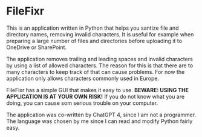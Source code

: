 # FileFixr

This is an application written in Python that helps you santize file and directory names, removing invalid characters. It is useful for example when preparing a large number of files and directories before uploading it to OneDrive or SharePoint.

The application removes trailing and leading spaces and invalid characters by using a list of allowed characters. The reason for this is that there are to many characters to keep track of that can cause problems. For now the application only allows characters commonly used in Europe.

FileFixr has a simple GUI that makes it easy to use. **BEWARE: USING THE APPLICATION IS AT YOUR OWN RISK!** If you do not know what you are doing, you can cause som serious trouble on your computer.

The application was co-written by ChatGPT 4, since I am not a programmer. The language was chosen by me since I can read and modify Python fairly easy.
